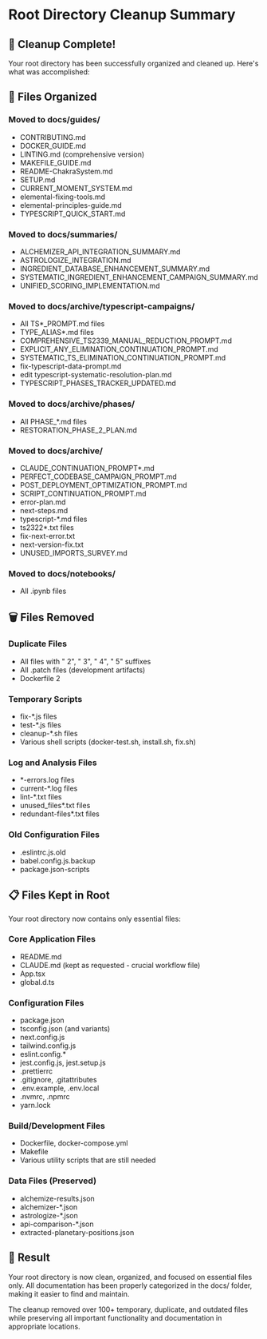 # Root Directory Cleanup Summary

## 🎉 Cleanup Complete!

Your root directory has been successfully organized and cleaned up. Here's what was accomplished:

## 📁 Files Organized

### Moved to docs/guides/
- CONTRIBUTING.md
- DOCKER_GUIDE.md  
- LINTING.md (comprehensive version)
- MAKEFILE_GUIDE.md
- README-ChakraSystem.md
- SETUP.md
- CURRENT_MOMENT_SYSTEM.md
- elemental-fixing-tools.md
- elemental-principles-guide.md
- TYPESCRIPT_QUICK_START.md

### Moved to docs/summaries/
- ALCHEMIZER_API_INTEGRATION_SUMMARY.md
- ASTROLOGIZE_INTEGRATION.md
- INGREDIENT_DATABASE_ENHANCEMENT_SUMMARY.md
- SYSTEMATIC_INGREDIENT_ENHANCEMENT_CAMPAIGN_SUMMARY.md
- UNIFIED_SCORING_IMPLEMENTATION.md

### Moved to docs/archive/typescript-campaigns/
- All TS*_PROMPT.md files
- TYPE_ALIAS*.md files
- COMPREHENSIVE_TS2339_MANUAL_REDUCTION_PROMPT.md
- EXPLICIT_ANY_ELIMINATION_CONTINUATION_PROMPT.md
- SYSTEMATIC_TS_ELIMINATION_CONTINUATION_PROMPT.md
- fix-typescript-data-prompt.md
- edit typescript-systematic-resolution-plan.md
- TYPESCRIPT_PHASES_TRACKER_UPDATED.md

### Moved to docs/archive/phases/
- All PHASE_*.md files
- RESTORATION_PHASE_2_PLAN.md

### Moved to docs/archive/
- CLAUDE_CONTINUATION_PROMPT*.md
- PERFECT_CODEBASE_CAMPAIGN_PROMPT.md
- POST_DEPLOYMENT_OPTIMIZATION_PROMPT.md
- SCRIPT_CONTINUATION_PROMPT.md
- error-plan.md
- next-steps.md
- typescript-*.md files
- ts2322*.txt files
- fix-next-error.txt
- next-version-fix.txt
- UNUSED_IMPORTS_SURVEY.md

### Moved to docs/notebooks/
- All .ipynb files

## 🗑️ Files Removed

### Duplicate Files
- All files with " 2", " 3", " 4", " 5" suffixes
- All .patch files (development artifacts)
- Dockerfile 2

### Temporary Scripts
- fix-*.js files
- test-*.js files  
- cleanup-*.sh files
- Various shell scripts (docker-test.sh, install.sh, fix.sh)

### Log and Analysis Files
- *-errors.log files
- current-*.log files
- lint-*.txt files
- unused_files*.txt files
- redundant-files*.txt files

### Old Configuration Files
- .eslintrc.js.old
- babel.config.js.backup
- package.json-scripts

## 📋 Files Kept in Root

Your root directory now contains only essential files:

### Core Application Files
- README.md
- CLAUDE.md (kept as requested - crucial workflow file)
- App.tsx
- global.d.ts

### Configuration Files
- package.json
- tsconfig.json (and variants)
- next.config.js
- tailwind.config.js
- eslint.config.*
- jest.config.js, jest.setup.js
- .prettierrc
- .gitignore, .gitattributes
- .env.example, .env.local
- .nvmrc, .npmrc
- yarn.lock

### Build/Development Files
- Dockerfile, docker-compose.yml
- Makefile
- Various utility scripts that are still needed

### Data Files (Preserved)
- alchemize-results.json
- alchemizer-*.json
- astrologize-*.json
- api-comparison-*.json
- extracted-planetary-positions.json

## 🎯 Result

Your root directory is now clean, organized, and focused on essential files only. All documentation has been properly categorized in the docs/ folder, making it easier to find and maintain.

The cleanup removed over 100+ temporary, duplicate, and outdated files while preserving all important functionality and documentation in appropriate locations.